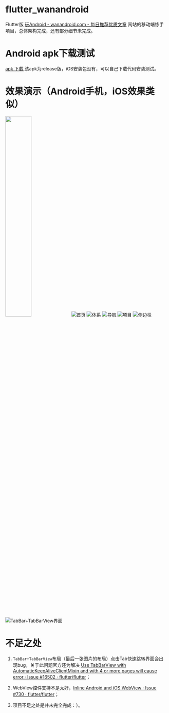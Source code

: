 # flutter_wanandroid
Flutter版 [玩Android \- wanandroid\.com \- 每日推荐优质文章](http://www.wanandroid.com/) 网站的移动端练手项目，总体架构完成，还有部分细节未完成。

# Android apk下载测试
[apk 下载](https://github.com/JakeyYe/flutter_wanandroid/blob/master/raw/app-release.apk),该apk为release版，iOS安装包没有，可以自己下载代码安装测试。

# 效果演示（Android手机，iOS效果类似）
<img src="https://github.com/JakeyYe/flutter_wanandroid/blob/master/raw/screenrecord.gif?raw=true" width="40%" height="40%">

<img src="https://github.com/JakeyYe/flutter_wanandroid/blob/master/raw/Screenshot_1.png?raw=true" alt='首页'>
<img src="https://github.com/JakeyYe/flutter_wanandroid/blob/master/raw/Screenshot_2.png?raw=true" alt='体系'>
<img src="https://github.com/JakeyYe/flutter_wanandroid/blob/master/raw/Screenshot_3.png?raw=true" alt='导航'>
<img src="https://github.com/JakeyYe/flutter_wanandroid/blob/master/raw/Screenshot_4.png?raw=true" alt='项目'>
<img src="https://github.com/JakeyYe/flutter_wanandroid/blob/master/raw/Screenshot_5.png?raw=true" alt='侧边栏'>
<img src="https://github.com/JakeyYe/flutter_wanandroid/blob/master/raw/Screenshot_6.png?raw=true" alt='TabBar+TabBarView界面'>

# 不足之处
1. `TabBar+TabBarView`布局（最后一张图片的布局）点击Tab快速跳转界面会出现bug，关于此问题官方还为解决 [Use TabBarView with AutomaticKeepAliveClientMixin and with 4 or more pages will cause error · Issue \#16502 · flutter/flutter](https://github.com/flutter/flutter/issues/16502)；

2. WebView控件支持不是太好，[Inline Android and iOS WebView · Issue \#730 · flutter/flutter](https://github.com/flutter/flutter/issues/730)；

3. 项目不足之处是并未完全完成：）。